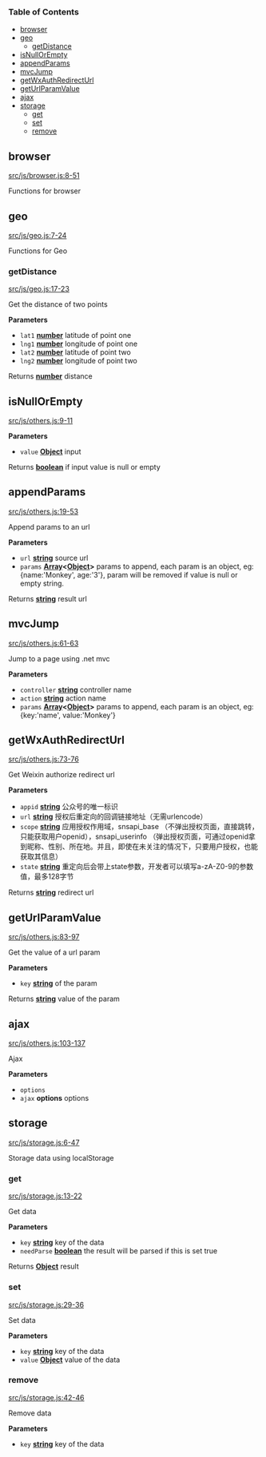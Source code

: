<!-- Generated by documentation.js. Update this documentation by updating the source code. -->

### Table of Contents

-   [browser](#browser)
-   [geo](#geo)
    -   [getDistance](#getdistance)
-   [isNullOrEmpty](#isnullorempty)
-   [appendParams](#appendparams)
-   [mvcJump](#mvcjump)
-   [getWxAuthRedirectUrl](#getwxauthredirecturl)
-   [getUrlParamValue](#geturlparamvalue)
-   [ajax](#ajax)
-   [storage](#storage)
    -   [get](#get)
    -   [set](#set)
    -   [remove](#remove)

## browser

[src/js/browser.js:8-51](https://github.com/MonkeyRun/monkey-run.js/blob/b8094c304d8c212e580daee88c1d2ef4b81d4142/src/js/browser.js#L8-L51 "Source code on GitHub")

Functions for browser

## geo

[src/js/geo.js:7-24](https://github.com/MonkeyRun/monkey-run.js/blob/b8094c304d8c212e580daee88c1d2ef4b81d4142/src/js/geo.js#L7-L24 "Source code on GitHub")

Functions for Geo

### getDistance

[src/js/geo.js:17-23](https://github.com/MonkeyRun/monkey-run.js/blob/b8094c304d8c212e580daee88c1d2ef4b81d4142/src/js/geo.js#L17-L23 "Source code on GitHub")

Get the distance of two points

**Parameters**

-   `lat1` **[number](https://developer.mozilla.org/en-US/docs/Web/JavaScript/Reference/Global_Objects/Number)** latitude of point one
-   `lng1` **[number](https://developer.mozilla.org/en-US/docs/Web/JavaScript/Reference/Global_Objects/Number)** longitude of point one
-   `lat2` **[number](https://developer.mozilla.org/en-US/docs/Web/JavaScript/Reference/Global_Objects/Number)** latitude of point two
-   `lng2` **[number](https://developer.mozilla.org/en-US/docs/Web/JavaScript/Reference/Global_Objects/Number)** longitude of point two

Returns **[number](https://developer.mozilla.org/en-US/docs/Web/JavaScript/Reference/Global_Objects/Number)** distance

## isNullOrEmpty

[src/js/others.js:9-11](https://github.com/MonkeyRun/monkey-run.js/blob/b8094c304d8c212e580daee88c1d2ef4b81d4142/src/js/others.js#L9-L11 "Source code on GitHub")

**Parameters**

-   `value` **[Object](https://developer.mozilla.org/en-US/docs/Web/JavaScript/Reference/Global_Objects/Object)** input

Returns **[boolean](https://developer.mozilla.org/en-US/docs/Web/JavaScript/Reference/Global_Objects/Boolean)** if input value is null or empty

## appendParams

[src/js/others.js:19-53](https://github.com/MonkeyRun/monkey-run.js/blob/b8094c304d8c212e580daee88c1d2ef4b81d4142/src/js/others.js#L19-L53 "Source code on GitHub")

Append params to an url

**Parameters**

-   `url` **[string](https://developer.mozilla.org/en-US/docs/Web/JavaScript/Reference/Global_Objects/String)** source url
-   `params` **[Array](https://developer.mozilla.org/en-US/docs/Web/JavaScript/Reference/Global_Objects/Array)&lt;[Object](https://developer.mozilla.org/en-US/docs/Web/JavaScript/Reference/Global_Objects/Object)>** params to append, each param is an object, eg: {name:'Monkey', age:'3'}, param will be removed if value is null or empty string.

Returns **[string](https://developer.mozilla.org/en-US/docs/Web/JavaScript/Reference/Global_Objects/String)** result url

## mvcJump

[src/js/others.js:61-63](https://github.com/MonkeyRun/monkey-run.js/blob/b8094c304d8c212e580daee88c1d2ef4b81d4142/src/js/others.js#L61-L63 "Source code on GitHub")

Jump to a page using .net mvc

**Parameters**

-   `controller` **[string](https://developer.mozilla.org/en-US/docs/Web/JavaScript/Reference/Global_Objects/String)** controller name
-   `action` **[string](https://developer.mozilla.org/en-US/docs/Web/JavaScript/Reference/Global_Objects/String)** action name
-   `params` **[Array](https://developer.mozilla.org/en-US/docs/Web/JavaScript/Reference/Global_Objects/Array)&lt;[Object](https://developer.mozilla.org/en-US/docs/Web/JavaScript/Reference/Global_Objects/Object)>** params to append, each param is an object, eg: {key:'name', value:'Monkey'}

## getWxAuthRedirectUrl

[src/js/others.js:73-76](https://github.com/MonkeyRun/monkey-run.js/blob/b8094c304d8c212e580daee88c1d2ef4b81d4142/src/js/others.js#L73-L76 "Source code on GitHub")

Get Weixin authorize redirect url

**Parameters**

-   `appid` **[string](https://developer.mozilla.org/en-US/docs/Web/JavaScript/Reference/Global_Objects/String)** 公众号的唯一标识
-   `url` **[string](https://developer.mozilla.org/en-US/docs/Web/JavaScript/Reference/Global_Objects/String)** 授权后重定向的回调链接地址（无需urlencode）
-   `scope` **[string](https://developer.mozilla.org/en-US/docs/Web/JavaScript/Reference/Global_Objects/String)** 应用授权作用域，snsapi_base （不弹出授权页面，直接跳转，只能获取用户openid），snsapi_userinfo （弹出授权页面，可通过openid拿到昵称、性别、所在地。并且，即使在未关注的情况下，只要用户授权，也能获取其信息）
-   `state` **[string](https://developer.mozilla.org/en-US/docs/Web/JavaScript/Reference/Global_Objects/String)** 重定向后会带上state参数，开发者可以填写a-zA-Z0-9的参数值，最多128字节

Returns **[string](https://developer.mozilla.org/en-US/docs/Web/JavaScript/Reference/Global_Objects/String)** redirect url

## getUrlParamValue

[src/js/others.js:83-97](https://github.com/MonkeyRun/monkey-run.js/blob/b8094c304d8c212e580daee88c1d2ef4b81d4142/src/js/others.js#L83-L97 "Source code on GitHub")

Get the value of a url param

**Parameters**

-   `key` **[string](https://developer.mozilla.org/en-US/docs/Web/JavaScript/Reference/Global_Objects/String)** of the param

Returns **[string](https://developer.mozilla.org/en-US/docs/Web/JavaScript/Reference/Global_Objects/String)** value of the param

## ajax

[src/js/others.js:103-137](https://github.com/MonkeyRun/monkey-run.js/blob/b8094c304d8c212e580daee88c1d2ef4b81d4142/src/js/others.js#L103-L137 "Source code on GitHub")

Ajax

**Parameters**

-   `options`  
-   `ajax` **options** options

## storage

[src/js/storage.js:6-47](https://github.com/MonkeyRun/monkey-run.js/blob/b8094c304d8c212e580daee88c1d2ef4b81d4142/src/js/storage.js#L6-L47 "Source code on GitHub")

Storage data using localStorage

### get

[src/js/storage.js:13-22](https://github.com/MonkeyRun/monkey-run.js/blob/b8094c304d8c212e580daee88c1d2ef4b81d4142/src/js/storage.js#L13-L22 "Source code on GitHub")

Get data

**Parameters**

-   `key` **[string](https://developer.mozilla.org/en-US/docs/Web/JavaScript/Reference/Global_Objects/String)** key of the data
-   `needParse` **[boolean](https://developer.mozilla.org/en-US/docs/Web/JavaScript/Reference/Global_Objects/Boolean)** the result will be parsed if this is set true

Returns **[Object](https://developer.mozilla.org/en-US/docs/Web/JavaScript/Reference/Global_Objects/Object)** result

### set

[src/js/storage.js:29-36](https://github.com/MonkeyRun/monkey-run.js/blob/b8094c304d8c212e580daee88c1d2ef4b81d4142/src/js/storage.js#L29-L36 "Source code on GitHub")

Set data

**Parameters**

-   `key` **[string](https://developer.mozilla.org/en-US/docs/Web/JavaScript/Reference/Global_Objects/String)** key of the data
-   `value` **[Object](https://developer.mozilla.org/en-US/docs/Web/JavaScript/Reference/Global_Objects/Object)** value of the data

### remove

[src/js/storage.js:42-46](https://github.com/MonkeyRun/monkey-run.js/blob/b8094c304d8c212e580daee88c1d2ef4b81d4142/src/js/storage.js#L42-L46 "Source code on GitHub")

Remove data

**Parameters**

-   `key` **[string](https://developer.mozilla.org/en-US/docs/Web/JavaScript/Reference/Global_Objects/String)** key of the data

